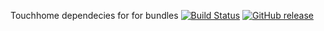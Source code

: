 Touchhome dependecies for for bundles
[![Build Status](https://travis-ci.com/touchhome/touchhome-dependency.svg)](https://travis-ci.com/github/touchhome/touchhome-dependency)
[![GitHub release](https://img.shields.io/github/v/release/touchhome/touchhome-dependency)](https://github.com/touchhome/touchhome-dependency/releases)
